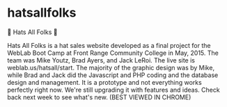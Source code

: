 # hatsallfolks
:tophat: Hats All Folks :tophat:

Hats All Folks is a hat sales website developed as a final project for the WebLab Boot Camp at Front Range Community College in May, 2015. The team was Mike Youtz, Brad Ayers, and Jack LeRoi. The live site is weblab.us/hatsall/start. The majority of the graphic design was by Mike, while Brad and Jack did the Javascript and PHP coding and the database design and management. It is a prototype and not everything works perfectly right now. We're still upgrading it with features and ideas. Check back next week to see what's new. (BEST VIEWED IN CHROME)
